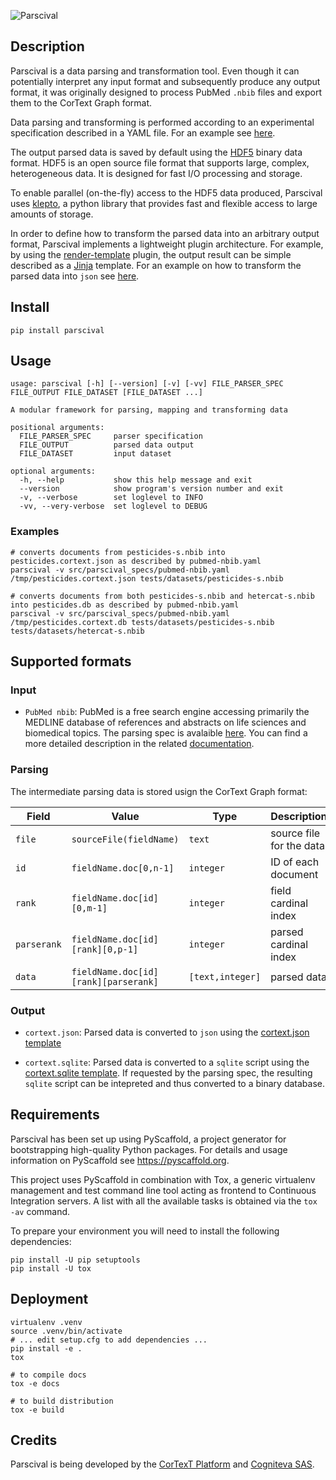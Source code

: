 ![Parscival](https://gitlab.com/cortext/cortext-methods/parscival/-/raw/master/docs/_static/logo.png)

## Description

Parscival is a data parsing and transformation tool. Even though it can potentially
interpret any input format and subsequently produce any output format, it was originally
designed to process PubMed ``.nbib`` files and export them to the CorText Graph format.

Data parsing and transforming is performed according to an experimental specification
described in a YAML file. For an example see [here](https://gitlab.com/cortext/cortext-methods/parscival/-/raw/master/src/parscival_specs/pubmed-nbib.yaml).

The output parsed data is saved by default using the
[HDF5](https://www.hdfgroup.org/solutions/hdf5/) binary data format. HDF5
is an open source file format that supports large, complex, heterogeneous data.
It is designed for fast I/O processing and storage.

To enable parallel (on-the-fly) access to the HDF5 data produced, Parscival
uses [klepto](https://github.com/uqfoundation/klepto), a python library that
provides fast and flexible access to large amounts of storage.

In order to define how to transform the parsed data into an arbitrary output
format, Parscival implements a lightweight plugin architecture. For example, by using
the [render-template](https://gitlab.com/cortext/cortext-methods/parscival/-/raw/master/src/parscival_plugins/transform/render_template.py) plugin, the output
result can be simple described as a [Jinja](https://jinja.palletsprojects.com/en/3.0.x/)
template. For an example on how to transform the parsed data into ``json``
see [here](https://gitlab.com/cortext/cortext-methods/parscival/-/raw/master/src/parscival_specs/cortext.json.tpl).

## Install

```console
pip install parscival
```

## Usage

```console
usage: parscival [-h] [--version] [-v] [-vv] FILE_PARSER_SPEC FILE_OUTPUT FILE_DATASET [FILE_DATASET ...]

A modular framework for parsing, mapping and transforming data

positional arguments:
  FILE_PARSER_SPEC     parser specification
  FILE_OUTPUT          parsed data output
  FILE_DATASET         input dataset

optional arguments:
  -h, --help           show this help message and exit
  --version            show program's version number and exit
  -v, --verbose        set loglevel to INFO
  -vv, --very-verbose  set loglevel to DEBUG
```

### Examples

```console
# converts documents from pesticides-s.nbib into pesticides.cortext.json as described by pubmed-nbib.yaml
parscival -v src/parscival_specs/pubmed-nbib.yaml /tmp/pesticides.cortext.json tests/datasets/pesticides-s.nbib

# converts documents from both pesticides-s.nbib and hetercat-s.nbib into pesticides.db as described by pubmed-nbib.yaml
parscival -v src/parscival_specs/pubmed-nbib.yaml /tmp/pesticides.cortext.db tests/datasets/pesticides-s.nbib tests/datasets/hetercat-s.nbib
```

## Supported formats

### Input

- ``PubMed nbib``: PubMed is a free search engine accessing primarily the MEDLINE
database of references and abstracts on life sciences and biomedical topics. The
parsing spec is avalaible [here](https://gitlab.com/cortext/cortext-methods/parscival/-/raw/master/src/parscival_specs/pubmed-nbib.yaml). You can find a more
detailed description in the related [documentation](https://gitlab.com/cortext/cortext-methods/parscival/-/raw/master/docs/formats/nbib.md).

### Parsing

The intermediate parsing data is stored usign the CorText Graph format:

| Field       | Value                                | Type             | Description              |
| ----------- | ------------------------------------ | ---------------- | ------------------------ |
| `file`      | `sourceFile(fieldName)`              | `text`           | source file for the data |
| `id`        | `fieldName.doc[0,n-1]`               | `integer`        | ID of each document      |
| `rank`      | `fieldName.doc[id][0,m-1]`           | `integer`        | field cardinal index     |
| `parserank` | `fieldName.doc[id][rank][0,p-1]`     | `integer`        | parsed cardinal index    |
| `data`      | `fieldName.doc[id][rank][parserank]` | `[text,integer]` | parsed data              |

### Output

- ``cortext.json``: Parsed data is converted to ``json`` using the [cortext.json template](https://gitlab.com/cortext/cortext-methods/parscival/-/raw/master/src/parscival_specs/cortext.json.tpl) 

- ``cortext.sqlite``: Parsed data is converted to a ``sqlite`` script using
the [cortext.sqlite template](https://gitlab.com/cortext/cortext-methods/parscival/-/raw/master/src/parscival_specs/cortext.sqlite.tpl). If requested by the
parsing spec, the resulting ``sqlite`` script can be intepreted and thus converted
to a binary database.

## Requirements

Parscival has been set up using PyScaffold, a project generator for
bootstrapping high-quality Python packages. For details and usage information
on PyScaffold see <https://pyscaffold.org>.

This project uses PyScaffold in combination with Tox, a generic virtualenv management
and test command line tool acting as frontend to Continuous Integration servers.
A list with all the available tasks is obtained via the ``tox -av`` command.

To prepare your environment you will need to install the following dependencies:

```console
pip install -U pip setuptools
pip install -U tox
```

## Deployment

```console
virtualenv .venv
source .venv/bin/activate
# ... edit setup.cfg to add dependencies ...
pip install -e .
tox

# to compile docs
tox -e docs

# to build distribution
tox -e build
```

## Credits

Parscival is being developed by the [CorTexT Platform](https://www.cortext.net) and
[Cogniteva SAS](https://cogniteva.com).
